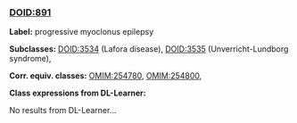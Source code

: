 
### [DOID:891](http://purl.obolibrary.org/obo/DOID_891)
**Label:** progressive myoclonus epilepsy

**Subclasses:** [DOID:3534](http://purl.obolibrary.org/obo/DOID_3534) (Lafora disease), [DOID:3535](http://purl.obolibrary.org/obo/DOID_3535) (Unverricht-Lundborg syndrome), 

**Corr. equiv. classes:** [OMIM:254780](http://purl.obolibrary.org/obo/OMIM_254780), [OMIM:254800](http://purl.obolibrary.org/obo/OMIM_254800), 

**Class expressions from DL-Learner:**

No results from DL-Learner...



